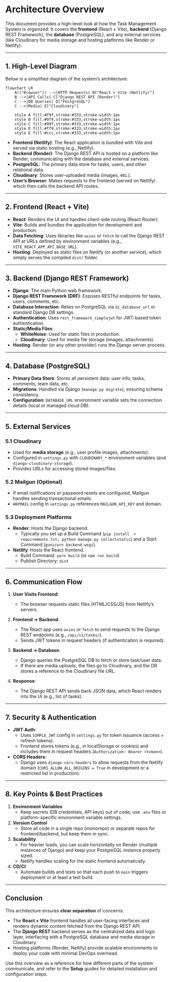 # Architecture Overview

This document provides a high-level look at how the Task Management System is organized. It covers the **frontend** (React + Vite), **backend** (Django REST Framework), the **database** (PostgreSQL), and any external services (like Cloudinary for media storage and hosting platforms like Render or Netlify).

---

## 1. High-Level Diagram

Below is a simplified diagram of the system’s architecture:

```mermaid
flowchart LR
    A(("Browser")) -->|HTTP Requests| B["React + Vite (Netlify)"]
    B -->|API Calls| C["Django REST API (Render)"]
    C -->|DB Queries| D["PostgreSQL"]
    C -->|Media| E["Cloudinary"]

    style A fill:#f9f,stroke:#333,stroke-width:1px
    style B fill:#9f9,stroke:#333,stroke-width:1px
    style C fill:#99f,stroke:#333,stroke-width:1px
    style D fill:#ff9,stroke:#333,stroke-width:1px
    style E fill:#ccc,stroke:#333,stroke-width:1px
```

- **Frontend (Netlify)**: The React application is bundled with Vite and served via static hosting (e.g., Netlify).  
- **Backend (Render)**: The Django REST API is hosted on a platform like Render, communicating with the database and external services.  
- **PostgreSQL**: The primary data store for tasks, users, and other relational data.  
- **Cloudinary**: Stores user-uploaded media (images, etc.).  
- **User’s Browser**: Makes requests to the frontend (served on Netlify) which then calls the backend API routes.

---

## 2. Frontend (React + Vite)

- **React**: Renders the UI and handles client-side routing (React Router).  
- **Vite**: Builds and bundles the application for development and production.  
- **Data Fetching**: Uses libraries like `axios` or `fetch` to call the Django REST API at URLs defined by environment variables (e.g., `VITE_REACT_APP_API_BASE_URL`).  
- **Hosting**: Deployed as static files on Netlify (or another service), which simply serves the compiled `dist/` folder.

---

## 3. Backend (Django REST Framework)

- **Django**: The main Python web framework.  
- **Django REST Framework (DRF)**: Exposes RESTful endpoints for tasks, users, comments, etc.  
- **Database Interaction**: Relies on PostgreSQL via `dj_database_url` or standard Django DB settings.  
- **Authentication**: Uses `rest_framework_simplejwt` for JWT-based token authentication.  
- **Static/Media Files**:  
    - **WhiteNoise**: Used for static files in production.  
    - **Cloudinary**: Used for media file storage (images, attachments).  
- **Hosting**: Render (or any other provider) runs the Django server process.  

---

## 4. Database (PostgreSQL)

- **Primary Data Store**: Stores all persistent data: user info, tasks, comments, team data, etc.  
- **Migrations**: Handled via Django (`manage.py migrate`), ensuring schema consistency.  
- **Configuration**: `DATABASE_URL` environment variable sets the connection details (local or managed cloud DB).

---

## 5. External Services

### 5.1 Cloudinary

- Used for **media storage** (e.g., user profile images, attachments).  
- Configured in `settings.py` with `CLOUDINARY_*` environment variables (and `django-cloudinary-storage`).  
- Provides URLs for accessing stored images/files.

### 5.2 Mailgun (Optional)

- If email notifications or password resets are configured, Mailgun handles sending transactional emails.  
- `ANYMAIL` config in `settings.py` references `MAILGUN_API_KEY` and domain.

### 5.3 Deployment Platforms

- **Render**: Hosts the Django backend.  
  - Typically you set up a Build Command (`pip install -r requirements.txt; python manage.py collectstatic`) and a Start Command (`gunicorn backend.wsgi`).  
- **Netlify**: Hosts the React frontend.  
  - Build Command: `yarn build` (or `npm run build`)  
  - Publish Directory: `dist`

---

## 6. Communication Flow

1. **User Visits Frontend**:  
   - The browser requests static files (HTML/CSS/JS) from Netlify’s servers.  

2. **Frontend → Backend**:  
   - The React app uses `axios` or `fetch` to send requests to the Django REST endpoints (e.g., `/api/v1/tasks/`).  
   - Sends JWT tokens in request headers (if authentication is required).  

3. **Backend → Database**:  
   - Django queries the PostgreSQL DB to fetch or store task/user data.  
   - If there are media uploads, the files go to Cloudinary, and the DB stores a reference to the Cloudinary file URL.  

4. **Response**:  
   - The Django REST API sends back JSON data, which React renders into the UI (e.g., list of tasks).  

---

## 7. Security & Authentication

- **JWT Auth**:  
  - Uses `SIMPLE_JWT` config in `settings.py` for token issuance (access + refresh tokens).  
  - Frontend stores tokens (e.g., in localStorage or cookies) and includes them in request headers (`Authorization: Bearer <token>`).
- **CORS Headers**:  
  - Django uses `django-cors-headers` to allow requests from the Netlify domain (`CORS_ALLOW_ALL_ORIGINS = True` in development or a restricted list in production).

---

## 8. Key Points & Best Practices

1. **Environment Variables**  
   - Keep secrets (DB credentials, API keys) out of code; use `.env` files or platform-specific environment variable settings.  
2. **Version Control**  
   - Store all code in a single repo (monorepo) or separate repos for frontend/backend, but keep them in sync.  
3. **Scalability**  
   - For heavier loads, you can scale horizontally on Render (multiple instances of Django) and keep your PostgreSQL instance properly sized.  
   - Netlify handles scaling for the static frontend automatically.  
4. **CD/CI**  
   - Automate builds and tests so that each push to `main` triggers deployment or at least a test build.  

---

## Conclusion

This architecture ensures **clear separation** of concerns:

- The **React + Vite** frontend handles all user-facing interfaces and renders dynamic content fetched from the Django REST API.  
- The **Django REST** backend serves as the centralized data and logic layer, interfacing with a PostgreSQL database and media storage in Cloudinary.  
- Hosting platforms (Render, Netlify) provide scalable environments to deploy your code with minimal DevOps overhead.

Use this overview as a reference for how different parts of the system communicate, and refer to the **Setup** guides for detailed installation and configuration steps.